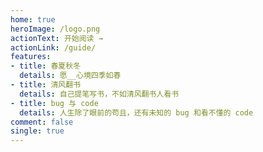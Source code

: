 ```yaml
---
home: true
heroImage: /logo.png
actionText: 开始阅读 →
actionLink: /guide/
features:
- title: 春夏秋冬
  details: 愿__心境四季如春
- title: 清风翻书
  details: 自己提笔写书，不如清风翻书人看书
- title: bug 与 code
  details: 人生除了眼前的苟且，还有未知的 bug 和看不懂的 code
comment: false
single: true
---
```

